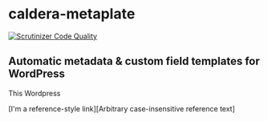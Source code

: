 caldera-metaplate
=================

[![Scrutinizer Code Quality](https://scrutinizer-ci.com/g/Desertsnowman/caldera-metaplate/badges/quality-score.png?b=master)](https://scrutinizer-ci.com/g/Desertsnowman/caldera-metaplate/?branch=master)


Automatic metadata &amp; custom field templates for WordPress
-------------------------------------------------------------

This Wordpress 

[I'm a reference-style link][Arbitrary case-insensitive reference text]